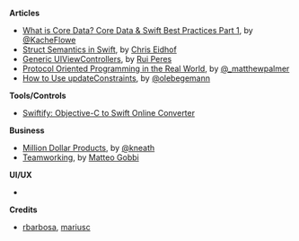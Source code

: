 **Articles**

* [What is Core Data? Core Data & Swift Best Practices Part 1](https://garglingwithrazorblades.wordpress.com/2015/08/27/36/), by [@KacheFlowe](https://twitter.com/KacheFlowe)
* [Struct Semantics in Swift](http://chris.eidhof.nl/posts/struct-semantics-in-swift.html), by [Chris Eidhof](https://twitter.com/chriseidhof)
* [Generic UIViewControllers](http://codeplease.io/2015/08/28/generic-uiviewcontrollers/), by [Rui Peres](https://twitter.com/ruiaaperes)
* [Protocol Oriented Programming in the Real World](http://matthewpalmer.net/blog/2015/08/30/protocol-oriented-programming-in-the-real-world/), by [@_matthewpalmer](https://twitter.com/_matthewpalmer)
* [How to Use updateConstraints](http://oleb.net/blog/2015/08/how-to-use-updateconstraints/), by [@olebegemann](https://twitter.com/olebegemann)

**Tools/Controls**

* [Swiftify: Objective-C to Swift Online Converter](http://objectivec2swift.net/#/converter)


**Business**

* [Million Dollar Products](http://warpspire.com/posts/million-dollar-products/), by [@kneath](https://twitter.com/kneath)
* [Teamworking](https://blog.busuu.com/teamworking/), by [Matteo Gobbi](https://twitter.com/matteo_gobbi)


**UI/UX**

*




**Credits**

*  [rbarbosa](https://github.com/rbarbosa), [mariusc](https://github.com/mariusc)
